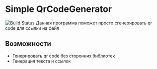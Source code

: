 # Simple QrCodeGenerator

[![Build Status](https://travis-ci.org/joemccann/dillinger.svg?branch=master)](https://travis-ci.org/joemccann/dillinger)
Данная программа поможет просто сгенерировать qr code для ссылки на файл
## Возможности
- Генерировать qr code без сторонних библиотек
- Генерация текста и ссылок
